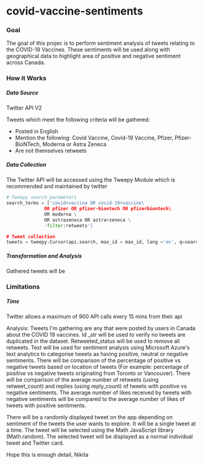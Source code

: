 # covid-vaccine-sentiments


### Goal
The goal of this projec is to perform sentiment analysis of tweets relating to the COVID-19 Vaccines. These sentiments will be used along with geographical data to highlight area of positive and negative sentiment across Canada.

### How it Works

##### Data Source

Twitter API V2

Tweets which meet the following criteria will be gathered: 
- Posted in English
- Mention the following: Covid Vaccine, Covid-19 Vaccine, Pfizer, Pfizer-BioNTech, Moderna or Astra Zeneca
- Are not themselves retweets


##### Data Collection
The Twitter API will be accessed using the Tweepy Module which is recommended and maintained by twitter

```python 
# Tweepy search parameters
search_terms = ['covid+vaccine OR covid-19+vaccine\ 
              OR pfizer OR pfizer-biontech OR pfizerbiontech\ 
              OR moderna \
              OR astrazeneca OR astra+zeneca \
              -filter:retweets']

# Tweet collection
tweets = tweepy.Cursor(api.search, max_id = max_id, lang ='en', q=search_terms, tweet_mode='extended').items(limit)
```

##### Transformation and Analysis

Gathered tweets will be 



### Limitations

##### Time
Twitter allows a maximum of 900 API calls every 15 mins from their api 




Analysis: Tweets I'm gathering are any that were posted by users in Canada about the COVID 19 vaccines. 
Id _str will be used to verify no tweets are duplicated in the dataset. 
Retweeted_status will be used to remove all retweets. 
Text will be used for sentiment analysis using Microsoft Azure's text analytics to categorise tweets as having positive, neutral or negative sentiments. There will be comparison of the percentage of positive vs negative tweets based on location of tweets (For example: percentage of positive vs negative tweets originating from Toronto or Vancouver).
There will be comparison of the average number of retweets (using retweet_count) and replies (using reply_count) of tweets with positive vs negative sentiments. 
The average number of likes received by tweets with negative sentiments will be compared to the average number of likes of tweets with positive sentiments.

There will be a randomly displayed tweet on the app depending on sentiment of the tweets the user wants to explore. It will be a single tweet at a time. The tweet will be selected using the Math JavaScript library (Math.random). The selected tweet will be displayed as a normal individual tweet and Twitter card.

Hope this is enough detail, 
Nikita
